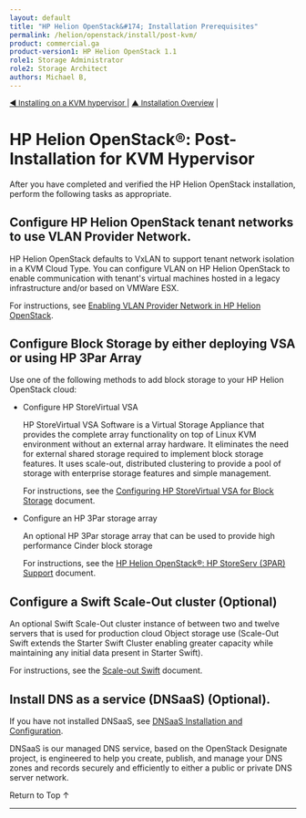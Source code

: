 ```yaml
---
layout: default
title: "HP Helion OpenStack&#174; Installation Prerequisites"
permalink: /helion/openstack/install/post-kvm/
product: commercial.ga
product-version1: HP Helion OpenStack 1.1
role1: Storage Administrator
role2: Storage Architect
authors: Michael B, 
---
```

<!--UNDER REVISION-->


<script>

function PageRefresh {
onLoad="window.refresh"
}

PageRefresh();

</script>

<p style="font-size: small;"> <a href="/helion/openstack/install/kvm"> &#9664; Installing on a KVM hypervisor </a> | <a href="/helion/openstack/install/overview/test/">&#9650; Installation Overview</a> | </p> 


# HP Helion OpenStack&#174;: Post-Installation for KVM Hypervisor

After you have completed and verified the HP Helion OpenStack installation, perform the following tasks as appropriate.

## Configure HP Helion OpenStack tenant networks to use VLAN Provider Network. 

HP Helion OpenStack defaults to VxLAN to support tenant network isolation in a KVM Cloud Type. You can configure VLAN on HP Helion OpenStack to enable communication with tenant's virtual machines hosted in a legacy infrastructure and/or based on VMWare ESX.

For instructions, see [Enabling VLAN Provider Network in HP Helion OpenStack](/helion/openstack/vlan/provider/network/).


## Configure Block Storage by either deploying VSA or using HP 3Par Array

Use one of the following methods to add block storage to your HP Helion OpenStack cloud:

* Configure HP StoreVirtual VSA

	HP StoreVirtual VSA Software is a Virtual Storage Appliance that provides the complete array functionality on top of Linux KVM environment without an external array hardware. It eliminates the need for external shared storage required to implement block storage features. It uses scale-out, distributed clustering to provide a pool of storage with enterprise storage features and simple management.

	For instructions, see the [Configuring HP StoreVirtual VSA for Block Storage](/helion/openstack/install/vsa/overview) document. 

* Configure an HP 3Par storage array

	An optional HP 3Par storage array that can be used to provide high performance Cinder block storage 

	For instructions, see the [HP Helion OpenStack&#174;: HP StoreServ (3PAR) Support](/helion/openstack/install/3par/) document.


## Configure a Swift Scale-Out cluster **(Optional)**

An optional Swift Scale-Out cluster instance of between two and twelve servers that is used for production cloud Object storage use (Scale-Out Swift extends the Starter Swift Cluster enabling greater capacity while maintaining any initial data present in Starter Swift).

For instructions, see the [Scale-out Swift](/helion/openstack/services/object/overview/scale-out-swift/) document. 


## Install DNS as a service (DNSaaS) **(Optional)**.

If you have not installed DNSaaS, see [DNSaaS Installation and Configuration](/helion/openstack/install/dnsaas/).

DNSaaS is our managed DNS service, based on the OpenStack Designate project, is engineered to help you create, publish, and manage your DNS zones and records securely and efficiently to either a public or private DNS server network.


<a href="#top" style="padding:14px 0px 14px 0px; text-decoration: none;"> Return to Top &#8593; </a>

---
